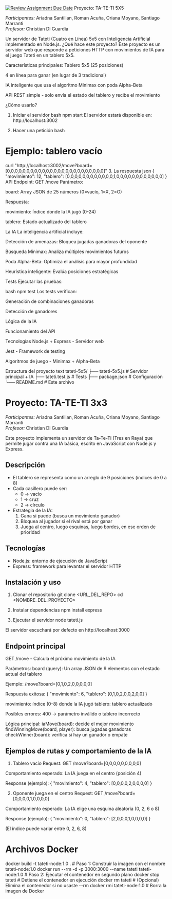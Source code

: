 [![Review Assignment Due Date](https://classroom.github.com/assets/deadline-readme-button-22041afd0340ce965d47ae6ef1cefeee28c7c493a6346c4f15d667ab976d596c.svg)](https://classroom.github.com/a/Uc_kVv2r)
Proyecto: TA-TE-TI 5X5

*Participantes:* Ariadna Santillan, Roman Acuña, Oriana Moyano, Santiago Marranti  
*Profesor:* Christian Di Guardia  



Un servidor de Tateti (Cuatro en Línea) 5x5 con Inteligencia Artificial implementado en Node.js.
  ¿Qué hace este proyecto?
Este proyecto es un servidor web que responde a peticiones HTTP con movimientos de IA para el juego Tateti en un tablero 5x5.

Características principales:
Tablero 5x5 (25 posiciones)

4 en línea para ganar (en lugar de 3 tradicional)

IA inteligente que usa el algoritmo Minimax con poda Alpha-Beta

API REST simple - solo envía el estado del tablero y recibe el movimiento

 ¿Cómo usarlo?
1. Iniciar el servidor
bash
npm start
El servidor estará disponible en: http://localhost:3002

2. Hacer una petición
bash
# Ejemplo: tablero vacío
curl "http://localhost:3002/move?board=[0,0,0,0,0,0,0,0,0,0,0,0,0,0,0,0,0,0,0,0,0,0,0,0,0]"
3. La respuesta
json
{
  "movimiento": 12,
  "tablero": [0,0,0,0,0,0,0,0,0,0,0,0,1,0,0,0,0,0,0,0,0,0,0,0,0]
}
 API
Endpoint: GET /move
Parámetro:

board: Array JSON de 25 números (0=vacío, 1=X, 2=O)

Respuesta:

movimiento: Índice donde la IA jugó (0-24)

tablero: Estado actualizado del tablero

 La IA
La inteligencia artificial incluye:

Detección de amenazas: Bloquea jugadas ganadoras del oponente

Búsqueda Minimax: Analiza múltiples movimientos futuros

Poda Alpha-Beta: Optimiza el análisis para mayor profundidad

Heurística inteligente: Evalúa posiciones estratégicas

 Tests
Ejecutar las pruebas:

bash
npm test
Los tests verifican:

 Generación de combinaciones ganadoras

 Detección de ganadores

 Lógica de la IA

 Funcionamiento del API

 Tecnologías
Node.js + Express - Servidor web

Jest - Framework de testing

Algoritmos de juego - Minimax + Alpha-Beta

 Estructura del proyecto
text
tateti-5x5/
├── tateti-5x5.js     # Servidor principal + IA
├── tateti.test.js    # Tests
├── package.json      # Configuración
└── README.md         # Este archivo

# Proyecto: TA-TE-TI 3x3 

*Participantes:* Ariadna Santillan, Roman Acuña, Oriana Moyano, Santiago Marranti  
*Profesor:* Christian Di Guardia  

Este proyecto implementa un servidor de Ta-Te-Ti (Tres en Raya) que permite jugar contra una IA básica, escrito en JavaScript con Node.js y Express.

## Descripción
- El tablero se representa como un arreglo de 9 posiciones (índices de 0 a 8)
- Cada casillero puede ser:
  - 0 → vacío  
  - 1 → cruz 
  - 2 → círculo 
- Estrategia de la IA:
  1. Gana si puede (busca un movimiento ganador)  
  2. Bloquea al jugador si el rival está por ganar  
  3. Juega al centro, luego esquinas, luego bordes, en ese orden de prioridad

## Tecnologías
- Node.js: entorno de ejecución de JavaScript
- Express: framework para levantar el servidor HTTP

## Instalación y uso
1. Clonar el repositorio
   git clone <URL_DEL_REPO>
   cd <NOMBRE_DEL_PROYECTO>

2. Instalar dependencias
   npm install express 
 
3. Ejecutar el servidor
   node tateti.js

El servidor escuchará por defecto en http://localhost:3000

## Endpoint principal
GET /move - Calcula el próximo movimiento de la IA

Parámetros:
board (query): Un array JSON de 9 elementos con el estado actual del tablero

Ejemplo:
/move?board=[0,1,0,2,0,0,0,0,0]

Respuesta exitosa:
{
  "movimiento": 6,
  "tablero": [0,1,0,2,0,0,2,0,0]
}

movimiento: índice (0–8) donde la IA jugó
tablero: tablero actualizado

Posibles errores:
400 → parámetro inválido o tablero incorrecto 

Lógica principal:
iaMove(board): decide el mejor movimiento
findWinningMove(board, player): busca jugadas ganadoras
checkWinner(board): verifica si hay un ganador o empate

## Ejemplos de rutas y comportamiento de la IA

1. Tablero vacío
Request:
GET /move?board=[0,0,0,0,0,0,0,0,0]

Comportamiento esperado:
La IA juega en el centro (posición 4)

Response (ejemplo):
{
  "movimiento": 4,
  "tablero": [0,0,0,0,2,0,0,0,0]
}

2. Oponente juega en el centro
Request:
GET /move?board=[0,0,0,0,1,0,0,0,0]

Comportamiento esperado:
La IA elige una esquina aleatoria (0, 2, 6 o 8)

Response (ejemplo):
{
  "movimiento": 0,
  "tablero": [2,0,0,0,1,0,0,0,0]
}

(El índice puede variar entre 0, 2, 6, 8) 

# Archivos Docker 

docker build -t tateti-node:1.0 . # Paso 1: Construir la imagen con el nombre tateti-node:1.0
docker run --rm -d -p 3000:3000 --name tateti tateti-node:1.0  # Paso 2: Ejecutar el contenedor en segundo plano
docker stop tateti        # Detiene el contenedor en ejecución
docker rm tateti          # (Opcional) Elimina el contenedor si no usaste --rm
docker rmi tateti-node:1.0  # Borra la imagen de Docker
